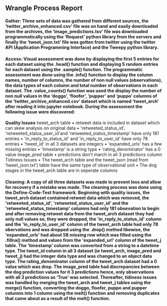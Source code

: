 ## Wrangle Process Report

#### Gather: Three sets of data was gathered from different sources, the ‘twitter_archive_enhanced.csv’ file was on hand and easily downloaded from the archives, the ‘image_predictions.tsv’ file was downloaded programmatically using the ‘Request’ python library from the servers and finally the ‘tweet_json.txt’ file was gotten from twitter using the twitter API (Application Programming Interface) and the Tweepy python library.
#### Access: Visual assessment was done by displaying the first 5 entries for each dataset using the .head() function and displaying 5 random entries for each dataset using the .sample() function. The programmatic assessment was done using the .info() function to display the column names, number of columns, the number of non null values (observations), the data types of each column and total number of observations in each dataset. The .value_counts() function was used the display the number of non null values in the ‘doggo’, ‘floofer’, ‘pupper’ and ‘puppo’ columns of the ‘twitter_archive_enhanced.csv’ dataset which is named ‘tweet_arch’ after reading it into jupyter notebook. During the assessment the following issue were discovered: 
**Quality Issues**
tweet_arch table
•	retweet data is included in dataset which can skew analysis on original data
•	'retweeted_status_id', 'retweeted_status_user_id'and 'retweeted_status_timestamp' have only 181 entries
•	'in_reply_to_status_id' and 'in_reply_to_user_id' have only 78 entries
•	'tweet_id' in all 3 datasets are integers
•	'expanded_urls' has a few missing entries
•	'timestamp' is a string type
•	'rating_denominator' has a 0 value
image_pred table
•	predictions don't march in all 3 predictions column
Tidiness Issues
•	The tweet_arch table and the tweet_json (read from ‘tweet_json.txt’) table have the same type of observational unit
•	The dog stages in the tweet_arch table are in seperate columns

#### Cleaning: A copy of all three datasets was made to prevent loss and allow for recovery if a mistake was made. The cleaning process was done using the Define-Code-Test framework. Beginning with quality issues, the tweet_arch dataset contained retweet data which was removed, the 'retweeted_status_id', 'retweeted_status_user_id' and the 'retweeted_status_timestamp' columns had only 181 obsevation to begin and after removing retweet data from the tweet_arch dataset they had only null values so, they were dropped, the 'in_reply_to_status_id' column and the 'in_reply_to_user_id' column of the tweet_arch table had only 78 obervations and was dropped using the .drop() method likewise, the 'expanded_urls' had about 58 missing row which was filled using the .fillna() method and values from the 'expanded_url' column of the tweet_j table. The ‘timestamp’ column was converted from a string to a datetime type. The tweet_id column in all 3 dataset (ie tweet_arch, image_pred and tweet_j) had the integer data type and was changed to an object data type. The rating_denominator column of the tweet_arch dataset had a 0 value which was drop. The image_pred table had discrepancies between the dog prediction values for it 3 predictions hence, only observations with all 3 predictions as ‘True’ was selected. Thereafter, tidiness issues was handled by merging the tweet_arch and tweet_j tables using the merge() function, converting the doggo, floofer, puppo and pupper columns into 1 column using the melt() function and removing duplicates that came about as a result of the melt() function.                                      
